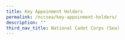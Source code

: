 ```yaml
---
title: Key Appoinment Holders
permalink: /nccsea/key-appoinment-holders/
description: ""
third_nav_title: National Cadet Corps (Sea)
---
```

